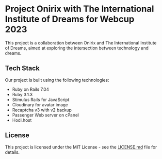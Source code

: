 

# Project Onirix with The International Institute of Dreams for Webcup 2023

This project is a collaboration between Onirix and The International Institute of Dreams, aimed at exploring the intersection between technology and dreams.

## Tech Stack

Our project is built using the following technologies:

- Ruby on Rails 7.04
- Ruby 3.1.3
- Stimulus Rails for JavaScript
- Cloudinary for avatar image
- Recaptcha v3 with v2 backup
- Passenger Web server on cPanel
- Hodi.host

## License

This project is licensed under the MIT License - see the [LICENSE.md](LICENSE.md) file for details.
